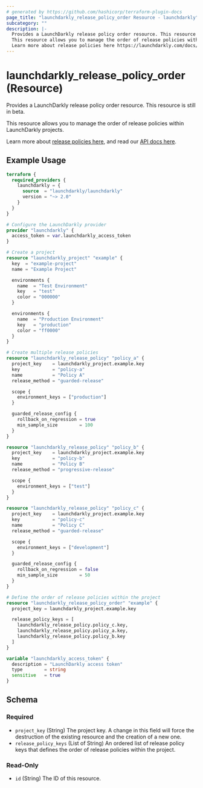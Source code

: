 ```yaml
---
# generated by https://github.com/hashicorp/terraform-plugin-docs
page_title: "launchdarkly_release_policy_order Resource - launchdarkly"
subcategory: ""
description: |-
  Provides a LaunchDarkly release policy order resource. This resource is still in beta.
  This resource allows you to manage the order of release policies within LaunchDarkly projects.
  Learn more about release policies here https://launchdarkly.com/docs/home/releases/release-policies, and read our API docs here https://launchdarkly.com/docs/api/release-policies-beta/.
---
```


# launchdarkly_release_policy_order (Resource)

Provides a LaunchDarkly release policy order resource. This resource is still in beta.

This resource allows you to manage the order of release policies within LaunchDarkly projects.

Learn more about [release policies here](https://launchdarkly.com/docs/home/releases/release-policies), and read our [API docs here](https://launchdarkly.com/docs/api/release-policies-beta/).

## Example Usage

```terraform
terraform {
  required_providers {
    launchdarkly = {
      source  = "launchdarkly/launchdarkly"
      version = "~> 2.0"
    }
  }
}

# Configure the LaunchDarkly provider
provider "launchdarkly" {
  access_token = var.launchdarkly_access_token
}

# Create a project
resource "launchdarkly_project" "example" {
  key  = "example-project"
  name = "Example Project"

  environments {
    name  = "Test Environment"
    key   = "test"
    color = "000000"
  }

  environments {
    name  = "Production Environment"
    key   = "production"
    color = "ff0000"
  }
}

# Create multiple release policies
resource "launchdarkly_release_policy" "policy_a" {
  project_key    = launchdarkly_project.example.key
  key            = "policy-a"
  name           = "Policy A"
  release_method = "guarded-release"

  scope {
    environment_keys = ["production"]
  }

  guarded_release_config {
    rollback_on_regression = true
    min_sample_size        = 100
  }
}

resource "launchdarkly_release_policy" "policy_b" {
  project_key    = launchdarkly_project.example.key
  key            = "policy-b"
  name           = "Policy B"
  release_method = "progressive-release"

  scope {
    environment_keys = ["test"]
  }
}

resource "launchdarkly_release_policy" "policy_c" {
  project_key    = launchdarkly_project.example.key
  key            = "policy-c"
  name           = "Policy C"
  release_method = "guarded-release"

  scope {
    environment_keys = ["development"]
  }

  guarded_release_config {
    rollback_on_regression = false
    min_sample_size        = 50
  }
}

# Define the order of release policies within the project
resource "launchdarkly_release_policy_order" "example" {
  project_key = launchdarkly_project.example.key

  release_policy_keys = [
    launchdarkly_release_policy.policy_c.key,
    launchdarkly_release_policy.policy_a.key,
    launchdarkly_release_policy.policy_b.key
  ]
}

variable "launchdarkly_access_token" {
  description = "LaunchDarkly access token"
  type        = string
  sensitive   = true
}
```

<!-- schema generated by tfplugindocs -->
## Schema

### Required

- `project_key` (String) The project key. A change in this field will force the destruction of the existing resource and the creation of a new one.
- `release_policy_keys` (List of String) An ordered list of release policy keys that defines the order of release policies within the project.

### Read-Only

- `id` (String) The ID of this resource.

